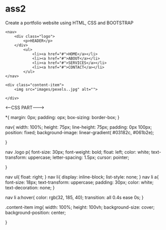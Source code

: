 # ass2
Create a portfolio website using HTML, CSS and BOOTSTRAP  
<!DOCTYPE html>
<html lang="en">
<head>
    <meta charset="UTF-8">
    <meta http-equiv="X-UA-Compatible" content="IE=edge">
    <meta name="viewport" content="width=device-width, initial-scale=1.0">
    <title>Exercise</title>
    <link rel="stylesheet" href="style.css">
</head>
<body>
    
    <nav>
        <div class="logo">
            <p>HEADER</p>
        </div>
            <ul>
                <li><a href="#">HOME</a></li>
                <li><a href="#">ABOUT</a></li>
                <li><a href="#">SERVICES</a></li>
                <li><a href="#">CONTACT</a></li>
            </ul>
    </nav>

    <div class="content-item">
        <img src="images/pexels..jpg" alt="">

    </div>

</body>
</html>

<--CSS PART--->

*{
margin: 0px;
padding: opx;
box-sizing: border-box;
}

nav{
width: 100%;
height: 75px;
line-height: 75px;
padding: 0px 100px;
position: fixed;
background-image: linear-gradient(	#03182c, #061b2e);

}

nav .logo p{
    font-size: 30px;
    font-weight: bold;
    float: left;
    color: white;
    text-transform: uppercase;
    letter-spacing: 1.5px;
    cursor: pointer;

}

nav ul{
    float: right;
}
nav li{
    display: inline-block;
    list-style: none;
}
nav li a{
    font-size: 18px;
    text-transform: uppercase;
    padding: 30px;
    color: white;
    text-decoration: none;
}

nav li a:hover{
    color: rgb(32, 185, 40);
    transition: all 0.4s ease 0s;
}

.content-item img{
    width: 100%;
    height: 100vh;
    background-size: cover;
    background-position: center;

}
